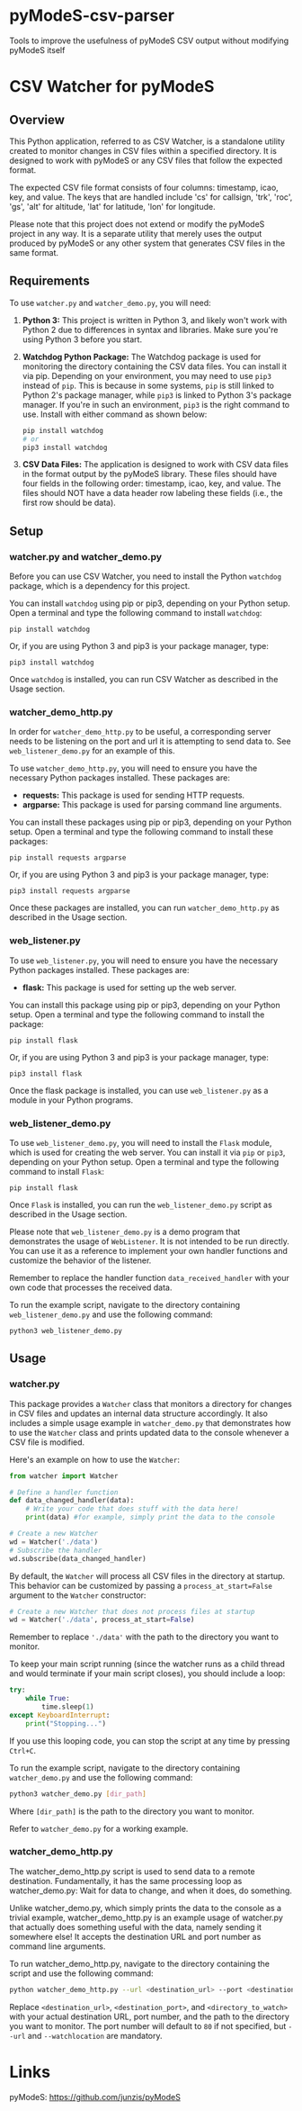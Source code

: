 # pyModeS-csv-parser
Tools to improve the usefulness of pyModeS CSV output without modifying pyModeS itself


# CSV Watcher for pyModeS

## Overview
This Python application, referred to as CSV Watcher, is a standalone utility created to monitor changes in CSV files within a specified directory. It is designed to work with pyModeS or any CSV files that follow the expected format. 

The expected CSV file format consists of four columns: timestamp, icao, key, and value. The keys that are handled include 'cs' for callsign, 'trk', 'roc', 'gs', 'alt' for altitude, 'lat' for latitude, 'lon' for longitude.

Please note that this project does not extend or modify the pyModeS project in any way. It is a separate utility that merely uses the output produced by pyModeS or any other system that generates CSV files in the same format.

## Requirements

To use `watcher.py` and `watcher_demo.py`, you will need:

1. **Python 3:** This project is written in Python 3, and likely won't work with Python 2 due to differences in syntax and libraries. Make sure you're using Python 3 before you start.

2. **Watchdog Python Package:** The Watchdog package is used for monitoring the directory containing the CSV data files. You can install it via pip. Depending on your environment, you may need to use `pip3` instead of `pip`. This is because in some systems, `pip` is still linked to Python 2's package manager, while `pip3` is linked to Python 3's package manager. If you're in such an environment, `pip3` is the right command to use. Install with either command as shown below:

    ```bash
    pip install watchdog
    # or
    pip3 install watchdog
    ```

3. **CSV Data Files:** The application is designed to work with CSV data files in the format output by the pyModeS library. These files should have four fields in the following order: timestamp, icao, key, and value. The files should NOT have a data header row labeling these fields (i.e., the first row should be data).

## Setup

### watcher.py and watcher_demo.py
Before you can use CSV Watcher, you need to install the Python `watchdog` package, which is a dependency for this project.

You can install `watchdog` using pip or pip3, depending on your Python setup. Open a terminal and type the following command to install `watchdog`:

```shell
pip install watchdog
```

Or, if you are using Python 3 and pip3 is your package manager, type:

```shell
pip3 install watchdog
```

Once `watchdog` is installed, you can run CSV Watcher as described in the Usage section.

### watcher_demo_http.py

In order for `watcher_demo_http.py` to be useful, a corresponding server needs to be listening on the port and url it is attempting to send data to. See `web_listener_demo.py` for an example of this.

To use `watcher_demo_http.py`, you will need to ensure you have the necessary Python packages installed. These packages are:

- **requests:** This package is used for sending HTTP requests.
- **argparse:** This package is used for parsing command line arguments.

You can install these packages using pip or pip3, depending on your Python setup. Open a terminal and type the following command to install these packages:

```shell
pip install requests argparse
```

Or, if you are using Python 3 and pip3 is your package manager, type:

```shell
pip3 install requests argparse
```

Once these packages are installed, you can run `watcher_demo_http.py` as described in the Usage section.

### web_listener.py

To use `web_listener.py`, you will need to ensure you have the necessary Python packages installed. These packages are:

- **flask:** This package is used for setting up the web server.

You can install this package using pip or pip3, depending on your Python setup. Open a terminal and type the following command to install the package:

```shell
pip install flask
```

Or, if you are using Python 3 and pip3 is your package manager, type:

```shell
pip3 install flask
```
Once the flask package is installed, you can use `web_listener.py` as a module in your Python programs.


### web_listener_demo.py

To use `web_listener_demo.py`, you will need to install the `Flask` module, which is used for creating the web server. You can install it via `pip` or `pip3`, depending on your Python setup. Open a terminal and type the following command to install `Flask`:

```shell
pip install flask
```

Once `Flask` is installed, you can run the `web_listener_demo.py` script as described in the Usage section.

Please note that `web_listener_demo.py` is a demo program that demonstrates the usage of `WebListener`. It is not intended to be run directly. You can use it as a reference to implement your own handler functions and customize the behavior of the listener.

Remember to replace the handler function `data_received_handler` with your own code that processes the received data.

To run the example script, navigate to the directory containing `web_listener_demo.py` and use the following command:

```shell
python3 web_listener_demo.py
```

## Usage

### watcher.py
This package provides a `Watcher` class that monitors a directory for changes in CSV files and updates an internal data structure accordingly. It also includes a simple usage example in `watcher_demo.py` that demonstrates how to use the `Watcher` class and prints updated data to the console whenever a CSV file is modified.

Here's an example on how to use the `Watcher`:

```python
from watcher import Watcher

# Define a handler function
def data_changed_handler(data):
    # Write your code that does stuff with the data here!
    print(data) #for example, simply print the data to the console

# Create a new Watcher
wd = Watcher('./data')
# Subscribe the handler
wd.subscribe(data_changed_handler)
```

By default, the `Watcher` will process all CSV files in the directory at startup. This behavior can be customized by passing a `process_at_start=False` argument to the `Watcher` constructor:

```python
# Create a new Watcher that does not process files at startup
wd = Watcher('./data', process_at_start=False)
```

Remember to replace `'./data'` with the path to the directory you want to monitor.

To keep your main script running (since the watcher runs as a child thread and would terminate if your main script closes), you should include a loop:

```python
try:
    while True:
        time.sleep(1)
except KeyboardInterrupt:
    print("Stopping...")
```

If you use this looping code, you can stop the script at any time by pressing `Ctrl+C`.

To run the example script, navigate to the directory containing `watcher_demo.py` and use the following command:

```bash
python3 watcher_demo.py [dir_path]
```

Where `[dir_path]` is the path to the directory you want to monitor.

Refer to `watcher_demo.py` for a working example. 


### watcher_demo_http.py
The watcher_demo_http.py script is used to send data to a remote destination. Fundamentally, it has the same processing loop as watcher_demo.py: Wait for data to change, and when it does, do something.

Unlike watcher_demo.py, which simply prints the data to the console as a trivial example, watcher_demo_http.py is an example usage of watcher.py that actually does something useful with the data, namely sending it somewhere else! It accepts the destination URL and port number as command line arguments.

To run watcher_demo_http.py, navigate to the directory containing the script and use the following command:

```bash
python watcher_demo_http.py --url <destination_url> --port <destination_port> --watchlocation <directory_to_watch>
```

Replace `<destination_url>`, `<destination_port>`, and `<directory_to_watch>` with your actual destination URL, port number, and the path to the directory you want to monitor. The port number will default to `80` if not specified, but `--url` and `--watchlocation` are mandatory.

# Links
pyModeS: https://github.com/junzis/pyModeS


